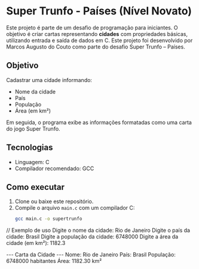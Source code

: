 #  Super Trunfo - Países (Nível Novato)

Este projeto é parte de um desafio de programação para iniciantes. O objetivo é criar cartas representando **cidades** com propriedades básicas, utilizando entrada e saída de dados em C.
Este projeto foi desenvolvido por Marcos Augusto do Couto como parte do desafio Super Trunfo – Países.
 

##  Objetivo

Cadastrar uma cidade informando:
- Nome da cidade
- País
- População
- Área (em km²)

Em seguida, o programa exibe as informações formatadas como uma carta do jogo Super Trunfo.

##  Tecnologias

- Linguagem: C
- Compilador recomendado: GCC

##  Como executar

1. Clone ou baixe este repositório.
2. Compile o arquivo `main.c` com um compilador C:
   ```bash
   gcc main.c -o supertrunfo


// Exemplo de uso
Digite o nome da cidade: Rio de Janeiro
Digite o país da cidade: Brasil
Digite a população da cidade: 6748000
Digite a área da cidade (em km²): 1182.3

--- Carta da Cidade ---
Nome: Rio de Janeiro
País: Brasil
População: 6748000 habitantes
Área: 1182.30 km²


